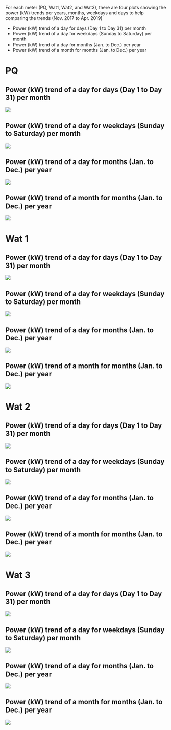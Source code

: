 For each meter (PQ, Wat1, Wat2, and Wat3), there are four plots showing the power (kW) trends per years, months, weekdays and days to help comparing the trends (Nov. 2017 to Apr. 2019)

* Power (kW) trend of a day for days (Day 1 to Day 31) per month 
* Power (kW) trend of a day for weekdays (Sunday to Saturday) per month
* Power (kW) trend of a day for months (Jan. to Dec.) per year
* Power (kW) trend of a month for months (Jan. to Dec.) per year




# PQ

## Power (kW) trend of a day for days (Day 1 to Day 31) per month 

![](plots_files/figure-html/unnamed-chunk-2-1.png)<!-- -->

## Power (kW) trend of a day for weekdays (Sunday to Saturday) per month

![](plots_files/figure-html/unnamed-chunk-3-1.png)<!-- -->

## Power (kW) trend of a day for months (Jan. to Dec.) per year

![](plots_files/figure-html/unnamed-chunk-4-1.png)<!-- -->

## Power (kW) trend of a month for months (Jan. to Dec.) per year

![](plots_files/figure-html/unnamed-chunk-5-1.png)<!-- -->

# Wat 1

## Power (kW) trend of a day for days (Day 1 to Day 31) per month 

![](plots_files/figure-html/unnamed-chunk-6-1.png)<!-- -->

## Power (kW) trend of a day for weekdays (Sunday to Saturday) per month

![](plots_files/figure-html/unnamed-chunk-7-1.png)<!-- -->

## Power (kW) trend of a day for months (Jan. to Dec.) per year

![](plots_files/figure-html/unnamed-chunk-8-1.png)<!-- -->

## Power (kW) trend of a month for months (Jan. to Dec.) per year

![](plots_files/figure-html/unnamed-chunk-9-1.png)<!-- -->


# Wat 2

## Power (kW) trend of a day for days (Day 1 to Day 31) per month 

![](plots_files/figure-html/unnamed-chunk-10-1.png)<!-- -->

## Power (kW) trend of a day for weekdays (Sunday to Saturday) per month

![](plots_files/figure-html/unnamed-chunk-11-1.png)<!-- -->

## Power (kW) trend of a day for months (Jan. to Dec.) per year

![](plots_files/figure-html/unnamed-chunk-12-1.png)<!-- -->

## Power (kW) trend of a month for months (Jan. to Dec.) per year

![](plots_files/figure-html/unnamed-chunk-13-1.png)<!-- -->

# Wat 3

## Power (kW) trend of a day for days (Day 1 to Day 31) per month 

![](plots_files/figure-html/unnamed-chunk-14-1.png)<!-- -->

## Power (kW) trend of a day for weekdays (Sunday to Saturday) per month

![](plots_files/figure-html/unnamed-chunk-15-1.png)<!-- -->

## Power (kW) trend of a day for months (Jan. to Dec.) per year

![](plots_files/figure-html/unnamed-chunk-16-1.png)<!-- -->

## Power (kW) trend of a month for months (Jan. to Dec.) per year

![](plots_files/figure-html/unnamed-chunk-17-1.png)<!-- -->
